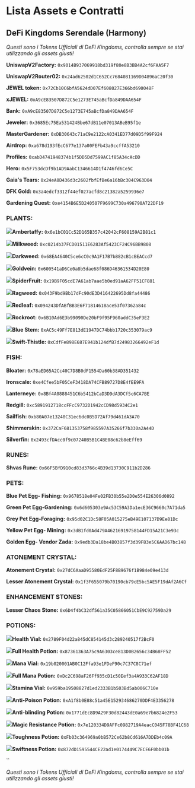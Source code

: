 # Lista Assets e Contratti

## **DeFi Kingdoms Serendale (Harmony)**

_Questi sono i Tokens Ufficiali di DeFi Kingdoms, controlla sempre se stai utilizzando gli assets giusti!_

**UniswapV2Factory:** `0x9014B937069918bd319f80e8B3BB4A2cf6FAA5F7`

**UniswapV2Router02:** `0x24ad62502d1C652Cc7684081169D04896aC20f30`

**JEWEL token:** `0x72Cb10C6bfA5624dD07Ef608027E366bd690048F`

**xJEWEL:** `0xA9cE83507D872C5e1273E745aBcfDa849DAA654F`

**Bank:** `0xA9cE83507D872C5e1273E745aBcfDa849DAA654F`

**Jeweler:** `0x3685Ec75Ea531424Bbe67dB11e07013ABeB95f1e`

**MasterGardener:** `0xDB30643c71aC9e2122cA0341ED77d09D5f99F924`

**Airdrop:** `0xa678d193fEcC677e137a00FEFb43a9ccffA53210`

**Profiles:** `0xabD4741948374b1f5DD5Dd7599AC1f85A34cAcDD`

**Hero:** `0x5F753dcDf9b1AD9AabC1346614D1f4746fd6Ce5C`

**Gaia's Tears:** `0x24eA0D436d3c2602fbfEfBe6a16bBc304C963D04`

**DFK Gold:** `0x3a4edcf3312f44ef027acfd8c21382a5259936e7`

**Gardening Quest:** `0xe4154B6E5D240507F9699C730a496790A722DF19`

### **PLANTS:**

![](https://lh4.googleusercontent.com/xv1PAjQjW2c7o5UkvdlP04CgA4dOPxvxTECFVAw9bX\_mxArqAhsd0Ew5\_RwfQVFPpCMOsURVmWnsA4LKp3bA2D9Mth3jzwxcH7Ql9-VBL5jpZOvdJ3WfN4j3giy4KAB6aqfnL07tdoIn)**Ambertaffy:** `0x6e1bC01Cc52D165B357c42042cF608159A2B81c1`

![](https://lh6.googleusercontent.com/nh\_HuGnyFPUexakZAZMB8fBUPMUcF0PV\_Dzzo2Gnbg6F4ygLPbFwzpbubyKIBZhQzQGKs2j0qgFE3cfJnqy0U9vWeQMq64LRIWRyrqSVTnpCkT\_E0nOUGjrxKaciOrG-8-3k5Z\_sXFOv)**Milkweed:** `0xc0214b37FCD01511E6283Af5423CF24C96BB9808`

![](https://lh6.googleusercontent.com/c8-91Y0jQ-Vz0VYKvXJCxKLBoudB61dGT7NzalzdTlcbtt1GPJLUDhxz2rUJJ3rZvvR9UmHwUc1qXzvh71XRtR8eDQ2rsUCapyhXMhGML58ENq7p6GrPMLwURuzCWNFACU8YjEv7K2LH)**Darkweed:** `0x68EA4640C5ce6cC0c9A1F17B7b882cB1cBEACcd7`

![](https://lh6.googleusercontent.com/mRKKhrLLxaEBl81jkDihxAmyOCvc\_LA\_a780LmPbqvcacUkDisavA45s-Wr4nT9127gAeOrACT5Lo\_okHxwpH0kSf3ThQ2FPPcW7rYeGBbtaNDHAgGfSkfFXNTV81Oyh2BnI3iwUFjmV)**Goldvein:** `0x600541aD6Ce0a8b5dae68f086D46361534D20E80`

![](https://lh3.googleusercontent.com/2XW\_YIkqh655mjHZ851qT6h9JrkyCzXuGiG6lO7rTB8cPGtrk\_hbLbu3D36IXUenD\_jskixOGqpb5QVcT-KF2ye9gHo6kBXqnGpdpDY8ayYHLkgDgdC9RZNITwxG39lhvLRpMZzOAcCJ)**SpiderFruit:** `0x19B9F05cdE7A61ab7aae5b0ed91aA62FF51CF881`

![](https://lh4.googleusercontent.com/C57L6sVTjXIIgfDbppNgzmS2WaiEalDa8tKbviY-UJq-4uceSCH4oG5xDyl6U5TvKaPDbkHXVFRY84JVZUdBu3SXcOiKCgEXTYyurp5LdCO2\_-xDdPJef1RgrhEUFPxowLS\_iYWG7tqE)**Ragweed:** `0x043F9bd9Bb17dFc90dE3D416422695Dd8fa44486`

![](https://lh6.googleusercontent.com/54Bl9Ygs9qwGUg5azekV6sRVUR9II0zn2YyNUQGiZet3ipon8MravEiVmjZuat5m8ssDmoKjAX631WEf-a4Dy2bUqNjJqkHQU85FKUN2N9Y1n8D1UPHt5ItIysCU\_EhqIjnmWBojFK04)**Redleaf:** `0x094243DfABfBB3E6F71814618ace53f07362a84c`

![](https://lh5.googleusercontent.com/aFZx1hqP2rZMdHG1rjpVtKCRWP\_bkKSJf-aYwjvNphKf9KRNFgw0Zs9s0e0CF8w\_ZRS22ddjd0S3VCghjnLLRjPdBb-2BRXscKaIW2pckpGXyn97k\_aIYDPmtnhYqzy0pajytX08Jc7E)**Rockroot:** `0x6B10Ad6E3b99090De20bF9f95F960addC35eF3E2`

![](https://lh4.googleusercontent.com/CGj\_WfOvwiXZD34K-Gc\_dwpEwFS8dyLR3sln4oRCGqHZ1jPBFeqNfJM-vMlcSznXcFAvuG2yg1-fPCszH\_YGAdHuuCjiCz8R6ha0NF6hforou6zspyhAxqNHuIwJSCuJXEFD75euAmaD)**Blue Stem:** `0xAC5c49Ff7E813dE1947DC74bbb1720c353079ac9`

![](https://lh5.googleusercontent.com/MMKz-aBj-UgZeSfR2palHGCg4RdxKXhzY7SI003c9KCIHiL\_m24HQS5epYfvBA0lF0GxYiSKUE3ixbz71ng-aKDx3J5Il8ArafMFi8Lp9vqqwYH-DWcwIIdunWLj\_62jZCq8KtcKoz7R)**Swift-Thistle:** `0xCdfFe898E687E941b124dfB7d24983266492eF1d`

### **FISH:**

**Bloater:** `0x78aED65A2Cc40C7D8B0dF1554Da60b38AD351432`

**Ironscale:** `0xe4Cfee5bF05CeF3418DA74CFB89727D8E4fEE9FA`

**Lanterneye:** `0x8Bf4A0888451C6b5412bCaD3D9dA3DCf5c6CA7BE`

**Redgill:** `0xc5891912718ccFFcC9732D1942cCD98d5934C2e1`

**Sailfish:** `0xb80A07e13240C31ec6dc0B5D72Af79d461dA3A70`

**Shimmerskin:** `0x372CaF681353758f985597A35266f7b330a2A44D`

**Silverfin:** `0x2493cfDAcc0f9c07240B5B1C4BE08c62b8eEff69`

### **RUNES:**

**Shvas Rune:** `0x66F5BfD910cd83d3766c4B39d13730C911b2D286`

### **PETS:**

**Blue Pet Egg- Fishing:** `0x9678518e04Fe02FB30b55e2D0e554E26306d0892`

**Green Pet Egg-Gardening:** `0x6d605303e9Ac53C59A3Da1ecE36C9660c7A71da5`

**Grey Pet Egg-Foraging:** `0x95d02C1Dc58F05A015275eB49E107137D9Ee81Dc`

**Yellow Pet Egg- Mining:** `0x3dB1fd0Ad479A46216919758144FD15A21C3e93c`

**Golden Egg- Vendor Zada:** `0x9edb3Da18be4B03857f3d39F83e5C6AAD67bc148`

### ATONEMENT CRYSTAL:

**Atonement Crystal:** `0x27dC6AaaD95580EdF25F8B9676f1B984e09e413d`

**Lesser Atonement Crystal:** `0x1f3F655079b70190cb79cE5bc5AE5F19dAf2A6Cf`

### **ENHANCEMENT STONES:**

**Lesser Chaos Stone:** `0x6D4f4bC32df561a35C05866051CbE9C92759Da29`

### **POTIONS:**

![](https://lh5.googleusercontent.com/CfIX09-ntABfEU0QZbrkdAVOvGjN75QT9C9KG97cXEU8O3uiyeVJUa4MdiF2mRKrUWSuDK85UqGuAFnd9DANh76kCpZslqrTrf7BPx7XS3-KVwqqDbLR3QmeteyBs4QEM0s3EtSxmRVk)**Health Vial:** `0x2789F04d22a845dC854145d3c289240517f2BcF0`

![](https://lh4.googleusercontent.com/Z3Df-DzlO6Jr4L07aIznqOG38wkcd8yvl4Zn02UYLkD3ogq3uD48hs0uOA1li8UGZt8IZqqClq7BQtOQtnAeUKT0ygy4m26zZiriRnQZe1AiTgKkJZVjaqT28TSTTTSm5wwmpFZjKa4A)**Full Health Potion:** `0x87361363A75c9A6303ce813D0B2656c34B68FF52`

![](https://lh4.googleusercontent.com/nLV44VRAnmjV84ciQV4\_8daI7T0YvQt2JGURHoE\_YPgoOqrDAd7WhDY1dWRUqpH8zDmH2HXTLixOXVXHQWfRX8f7l5aF6KhEtDwMvUlk\_XLuCgbFKfZLFO\_ZOZAv1EhPRE-j2qYS25JM)**Mana Vial:** `0x19b020001AB0C12Ffa93e1FDeF90c7C37C8C71ef`

![](https://lh5.googleusercontent.com/lmOwp1yoTBBFuVEVIw8MgtfOwZ8AlGSAVnzWHIvrUFYj6RK5LIwY7dLSYwhHLKP8j7aPUqgQe0fzUvIqLEZWDyIsRV2gDpUj\_AoIURZApkpy5aPc\_ECnuOUDqtQ3hf5b4lpENPbSUNkO)**Full Mana Potion:** `0xDc2C698aF26Ff935cD1c50Eef3a4A933C62AF18D`

![](https://lh3.googleusercontent.com/Tlz45Uo1033DjusTWGEXUoV2eUNHHR8c6Ri8E\_uRa8czuP5vnkOrQYvYUfjE8jzX\_CbaYOGzZsdJXznNJkATrTXMSCEfdvh4o\_JUwqI\_vn6dAsTENjZCKrtQkftaR9K832nx5PpXXoOZ)**Stamina Vial:** `0x959ba19508827d1ed2333B1b503Bd5ab006C710e`

![](https://lh6.googleusercontent.com/-FZ\_gy6awzVbtP6EzSZjMftDcT8CImZbJIcVJcGl7xCZthtT79C1k08pkBENJ1UaNEwMXn81eVD2j70bQzRBgJ5EQMs6hl8XfOdMc4OVC5-gRHBXr0oVlXmKcoanSk7meJXYcMHYG4td)**Anti-Poison Potion:** `0xA1f8b0E88c51a45E152934686270DDF4E3356278`

![](https://lh4.googleusercontent.com/Qw934tY\_XmTPkMePr\_4KeV-GMBCtBCzZjJpls\_Mf9q423gC5cviVRM\_Av\_LomyzVfyUn5c7ev\_JMzgxOeYkDsRbCC5-5C3pQ6UWb-ZYjYVaKBS55zCb2wxVIVHzW1SncsIdv5KG-s8xN)**Anti-blinding Potion:** `0x1771dEc8D9A29F30d82443dE0a69e7b6824e2F53`

![](https://lh3.googleusercontent.com/Jywsp1w3RojqxLzgfow9VKy3DzWxFaPY1-Oxd9TnV-0C\_wiJbA4kMuwn9etjnvDvohYs91DR1JkDaVu57KkY-2rlU1sBhVwjkhdWBKbNq4rh\_cFakgW-dbq9lIo8JEullr6f7f6Jc3yy)**Magic Resistance Potion:** `0x7e120334D9AFFc0982719A4eacC045F78BF41C68`

![](https://lh4.googleusercontent.com/fpdNlLkft-EqnWgqPmSrwlcAXW9NTpf5snSBPOvjSYd1UwaYpbbZ2Fw\_TKND7UgQbbH5jrAQqCKV\_BESnYERBircSJloMiFGC4fB3gcIX7xGZvYPPdlntAmETM5eToxRCUo8tEb8ycr-)**Toughness Potion:** `0xFb03c364969a0bB572Ce62b8Cd616A7DDEb4c09A`

![](https://lh6.googleusercontent.com/3g3IcfYZ1spCrVX5vKgrfrE2NNCKWSbB7zxIPcmx5Vk6KjCf\_ArtIMtIVz6VCkzbfBPEjYuu3RR5hxRi0tgZbxxDZfRhl1BW6t2LUR4uw8WpI4a\_lsF9BEjORlMOjiKXgud9xJoUg9gl)**Swiftness Potion:** `0x872dD1595544CE22ad1e0174449C7ECE6F0bb01b`

``

_Questi sono i Tokens Ufficiali di DeFi Kingdoms, controlla sempre se stai utilizzando gli assets giusti!_
